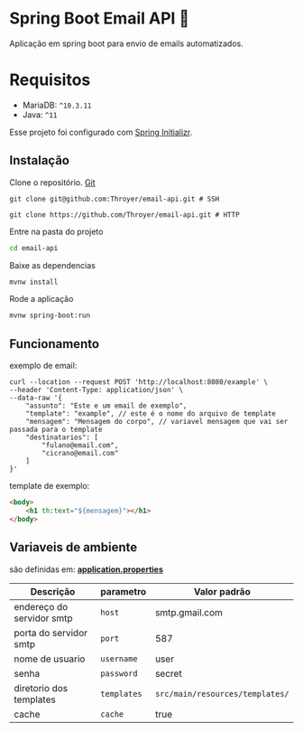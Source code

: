 # Spring Boot Email API 📧

Aplicação em spring boot para envio de emails automatizados.

# Requisitos
 - MariaDB: `^10.3.11`
 - Java: `^11`

Esse projeto foi configurado com [Spring Initializr](https://start.spring.io/).

## Instalação

Clone o repositório. [Git](https://git-scm.com/)

```shell
git clone git@github.com:Throyer/email-api.git # SSH

git clone https://github.com/Throyer/email-api.git # HTTP
```
Entre na pasta do projeto
```bash
cd email-api
```

Baixe as dependencias
```bash
mvnw install
```

Rode a aplicação
```bash
mvnw spring-boot:run
```


## Funcionamento

exemplo de email:
```shell
curl --location --request POST 'http://localhost:8080/example' \
--header 'Content-Type: application/json' \
--data-raw '{
    "assunto": "Este e um email de exemplo",
    "template": "example", // este é o nome do arquivo de template
    "mensagem": "Mensagem do corpo", // variavel mensagem que vai ser passada para o template
    "destinatarios": [
        "fulano@email.com",
        "cicrano@email.com"
    ]
}'
```

template de exemplo:
```html
<body>
    <h1 th:text="${mensagem}"></h1>
</body>
```


## Variaveis de ambiente 
são definidas em: [**application.properties**](./src/main/resources/application.properties)

|                 **Descrição**                      |           **parametro**           |              **Valor padrão**             |
|----------------------------------------------------|-----------------------------------|-------------------------------------------|
| endereço do servidor smtp                          | `host`                            | smtp.gmail.com                            |
| porta do servidor smtp                             | `port`                            | 587                                       |
| nome de usuario                                    | `username`                        | user                                      |
| senha                                              | `password`                        | secret                                    |
| diretorio dos templates                            | `templates`                       | `src/main/resources/templates/`           |
| cache                                              | `cache`                           | true                                      |

